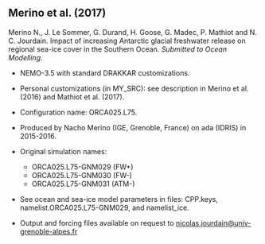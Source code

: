 ## Merino et al. (2017)

Merino N., J. Le Sommer, G. Durand, H. Goose, G. Madec, P. Mathiot and N. C. Jourdain. Impact of increasing Antarctic glacial freshwater release on regional sea-ice cover in the Southern Ocean. _Submitted to Ocean Modelling_.

* NEMO-3.5 with standard DRAKKAR customizations.

* Personal customizations (in MY\_SRC): see description in Merino et al. (2016) and Mathiot et al. (2017).

* Configuration name: ORCA025.L75.

* Produced by Nacho Merino (IGE, Grenoble, France) on ada (IDRIS) in 2015-2016.

* Original simulation names: 
   - ORCA025.L75-GNM029 (FW+)
   - ORCA025.L75-GNM030 (FW-)
   - ORCA025.L75-GNM031 (ATM-)

* See ocean and sea-ice model parameters in files: CPP.keys, namelist.ORCA025.L75-GNM029, and namelist\_ice.

* Output and forcing files available on request to <nicolas.jourdain@univ-grenoble-alpes.fr> 
